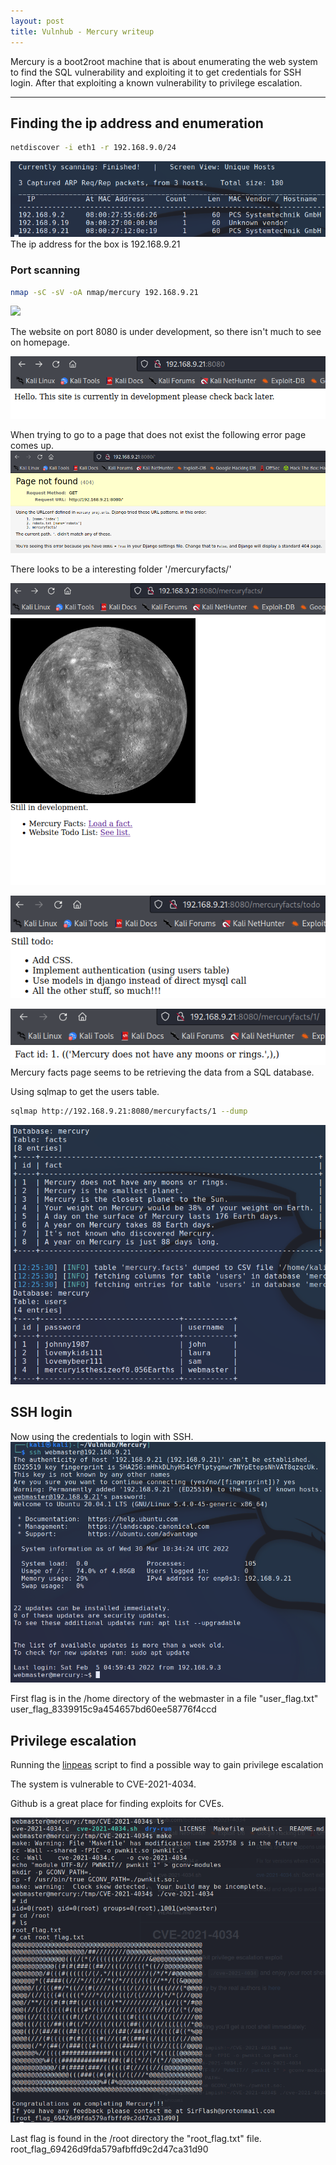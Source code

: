 ```yaml
---
layout: post
title: Vulnhub - Mercury writeup
---
```


Mercury is a boot2root machine that is about enumerating the web system  to find the SQL vulnerability and exploiting it to get credentials for SSH login. After that exploiting a known vulnerability to privilege escalation.

---

## Finding the ip address and enumeration
```sh
netdiscover -i eth1 -r 192.168.9.0/24
```

![](../images/vulnhub-mercury-netdiscover.png)
The ip address for the box is 192.168.9.21
### Port scanning

```sh
nmap -sC -sV -oA nmap/mercury 192.168.9.21
```
![](../vulnhub-mercury-nmap.png)

The website on port 8080 is under development, so there isn't much to see on homepage.

![](../images/vulnhub-mercury-website.png)

When trying to go to a page that does not exist the following error page comes up.
![](../images/vulnhub-mercury-website-error.png)

There looks to be a interesting folder '/mercuryfacts/'

![](../images/vulnhub-mercury-website-mercuryfacts-page.png)

![](../images/vulnhub-mercury-website-mercuryfacts-todo.png)

![](../images/vulnhub-mercury-website-mercuryfacts-facts.png)
Mercury facts page seems to be retrieving the data from a SQL database.

Using sqlmap to get the users table.
```sh
sqlmap http://192.168.9.21:8080/mercuryfacts/1 --dump
```
![](../images/vulnhub-mercury-sqlmap-db-dump.png)
## SSH login
Now using the credentials to login with SSH.
![](../images/vulnhub-ssh-login-webmaster.png)

First flag is in the /home directory of the webmaster in a file "user_flag.txt"
user_flag_8339915c9a454657bd60ee58776f4ccd


## Privilege escalation

Running the [linpeas](https://github.com/carlospolop/PEASS-ng/tree/master/linPEAS) script to find a possible way to gain privilege escalation

The system is vulnerable to CVE-2021-4034.

Github is a great place for finding exploits for CVEs.


![](../images/vulnhub-mercury-priv-exploit-root-flag.png)



Last flag is found in the /root directory the "root_flag.txt" file. root_flag_69426d9fda579afbffd9c2d47ca31d90
